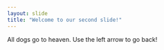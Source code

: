 ```yaml
---
layout: slide
title: "Welcome to our second slide!"
---
```

All dogs go to heaven.
Use the left arrow to go back!

